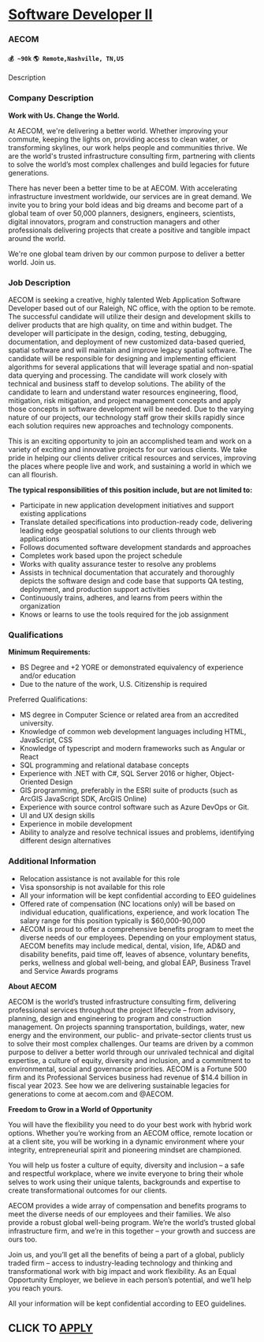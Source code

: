 # [Software Developer II](https://www.remotewlb.com/apply/software-developer-ii-74122)  
### AECOM  
#### `💰 ~90k` `🌎 Remote,Nashville, TN,US`  

Description

### Company Description

 **Work with Us. Change the World.**

At AECOM, we're delivering a better world. Whether improving your commute, keeping the lights on, providing access to clean water, or transforming skylines, our work helps people and communities thrive. We are the world's trusted infrastructure consulting firm, partnering with clients to solve the world’s most complex challenges and build legacies for future generations.

There has never been a better time to be at AECOM. With accelerating infrastructure investment worldwide, our services are in great demand. We invite you to bring your bold ideas and big dreams and become part of a global team of over 50,000 planners, designers, engineers, scientists, digital innovators, program and construction managers and other professionals delivering projects that create a positive and tangible impact around the world.

We're one global team driven by our common purpose to deliver a better world. Join us.

### Job Description

AECOM is seeking a creative, highly talented Web Application Software Developer based out of our Raleigh, NC office, with the option to be remote. The successful candidate will utilize their design and development skills to deliver products that are high quality, on time and within budget. The developer will participate in the design, coding, testing, debugging, documentation, and deployment of new customized data-based queried, spatial software and will maintain and improve legacy spatial software. The candidate will be responsible for designing and implementing efficient algorithms for several applications that will leverage spatial and non-spatial data querying and processing. The candidate will work closely with technical and business staff to develop solutions. The ability of the candidate to learn and understand water resources engineering, flood, mitigation, risk mitigation, and project management concepts and apply those concepts in software development will be needed. Due to
the varying nature of our projects, our technology staff grow their skills rapidly since each solution requires new approaches and technology components.

This is an exciting opportunity to join an accomplished team and work on a variety of exciting and innovative projects for our various clients. We take pride in helping our clients deliver critical resources and services, improving the places where people live and work, and sustaining a world in which we can all flourish.

**The typical responsibilities of this position include, but are not limited to:**

  * Participate in new application development initiatives and support existing applications
  * Translate detailed specifications into production-ready code, delivering leading edge geospatial solutions to our clients through web applications
  * Follows documented software development standards and approaches
  * Completes work based upon the project schedule
  * Works with quality assurance tester to resolve any problems
  * Assists in technical documentation that accurately and thoroughly depicts the software design and code base that supports QA testing, deployment, and production support activities
  * Continuously trains, adheres, and learns from peers within the organization
  * Knows or learns to use the tools required for the job assignment

### Qualifications

 **Minimum Requirements:**

  * BS Degree and +2 YORE or demonstrated equivalency of experience and/or education
  * Due to the nature of the work, U.S. Citizenship is required

Preferred Qualifications:

  * MS degree in Computer Science or related area from an accredited university.
  * Knowledge of common web development languages including HTML, JavaScript, CSS
  * Knowledge of typescript and modern frameworks such as Angular or React
  * SQL programming and relational database concepts
  * Experience with .NET with C#, SQL Server 2016 or higher, Object-Oriented Design
  * GIS programming, preferably in the ESRI suite of products (such as ArcGIS JavaScript SDK, ArcGIS Online)
  * Experience with source control software such as Azure DevOps or Git.
  * UI and UX design skills
  * Experience in mobile development
  * Ability to analyze and resolve technical issues and problems, identifying different design alternatives

### Additional Information

  * Relocation assistance is not available for this role
  * Visa sponsorship is not available for this role
  * All your information will be kept confidential according to EEO guidelines
  * Offered rate of compensation (NC locations only) will be based on individual education, qualifications, experience, and work location The salary range for this position typically is $60,000-90,000
  * AECOM is proud to offer a comprehensive benefits program to meet the diverse needs of our employees. Depending on your employment status, AECOM benefits may include medical, dental, vision, life, AD&D and disability benefits, paid time off, leaves of absence, voluntary benefits, perks, wellness and global well-being, and global EAP, Business Travel and Service Awards programs

 **About AECOM**

AECOM is the world’s trusted infrastructure consulting firm, delivering professional services throughout the project lifecycle – from advisory, planning, design and engineering to program and construction management. On projects spanning transportation, buildings, water, new energy and the environment, our public- and private-sector clients trust us to solve their most complex challenges. Our teams are driven by a common purpose to deliver a better world through our unrivaled technical and digital expertise, a culture of equity, diversity and inclusion, and a commitment to environmental, social and governance priorities. AECOM is a Fortune 500 firm and its Professional Services business had revenue of $14.4 billion in fiscal year 2023. See how we are delivering sustainable legacies for generations to come at aecom.com and @AECOM.

**Freedom to Grow in a World of Opportunity**

You will have the flexibility you need to do your best work with hybrid work options. Whether you’re working from an AECOM office, remote location or at a client site, you will be working in a dynamic environment where your integrity, entrepreneurial spirit and pioneering mindset are championed.

You will help us foster a culture of equity, diversity and inclusion – a safe and respectful workplace, where we invite everyone to bring their whole selves to work using their unique talents, backgrounds and expertise to create transformational outcomes for our clients.

AECOM provides a wide array of compensation and benefits programs to meet the diverse needs of our employees and their families. We also provide a robust global well-being program. We’re the world’s trusted global infrastructure firm, and we’re in this together – your growth and success are ours too.

Join us, and you’ll get all the benefits of being a part of a global, publicly traded firm – access to industry-leading technology and thinking and transformational work with big impact and work flexibility. As an Equal Opportunity Employer, we believe in each person’s potential, and we’ll help you reach yours.

All your information will be kept confidential according to EEO guidelines.

  
## CLICK TO [APPLY](https://www.remotewlb.com/apply/software-developer-ii-74122)

